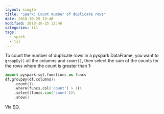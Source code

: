 ```yaml
---
layout: single
title: "Spark: Count number of duplicate rows"
date: 2018-10-25 12:46
modified: 2018-10-25 12:46
categories: til
tags:
  - spark
  - til
---
```


To count the number of duplicate rows in a pyspark DataFrame,
you want to `groupBy()` all the columns and `count()`,
then select the sum of the counts for the rows where the count is greater than 1:

```python
import pyspark.sql.functions as funcs
df.groupBy(df.columns)\
    .count()\
    .where(funcs.col('count') > 1)\
    .select(funcs.sum('count'))\
    .show()
```

Via [SO](https://stackoverflow.com/a/48554666).

